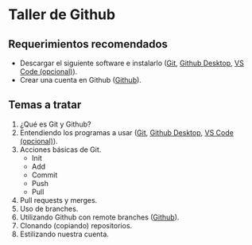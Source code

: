 # Taller de Github

## Requerimientos recomendados
- Descargar el siguiente software e instalarlo ([Git](https://git-scm.com/downloadsgithub), [Github Desktop](https://desktop.github.com/), [VS Code (opcional)](https://code.visualstudio.com/Download)).
- Crear una cuenta en Github ([Github](https://github.com)).

## Temas a tratar
1. ¿Qué es Git y Github?
2. Entendiendo los programas a usar ([Git](https://git-scm.com/downloadsgithub), [Github Desktop](https://desktop.github.com/), [VS Code (opcional)](https://code.visualstudio.com/Download)).
3. Acciones básicas de Git.
    - Init
    - Add
    - Commit
    - Push
    - Pull
4. Pull requests y merges.
5. Uso de branches.
6. Utilizando Github con remote branches ([Github](https://github.com)).
7. Clonando (copiando) repositorios.
8. Estilizando nuestra cuenta.